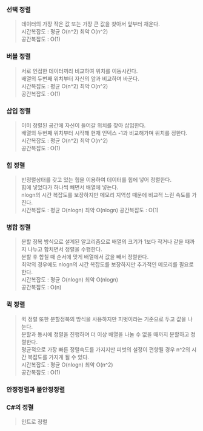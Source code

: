 <h3>선택 정렬</h3>

> 데이터의 가장 작은 값 또는 가장 큰 값을 찾아서 앞부터 채운다.   
> 시간복잡도 : 평균 O(n^2) 최악 O(n^2)   
> 공간복잡도 : O(1)


<h3>버블 정렬</h3>

> 서로 인접한 데이터끼리 비교하여 위치를 이동시킨다.   
> 배열의 두번째 위치부터 자신의 앞과 비교하며 바꾼다.   
> 시간복잡도 : 평균 O(n^2) 최악 O(n^2)   
> 공간복잡도 : O(1)   


<h3>삽입 정렬</h3>

> 이미 정렬된 공간에 자신이 들어갈 위치를 찾아 삽입한다.   
> 배열의 두번째 위치부터 시작해 현재 인덱스 -1과 비교해가며 위치를 정한다.   
> 시간복잡도 : 평균 O(n^2) 최악 O(n^2)   
> 공간복잡도 : O(1)   


<h3>힙 정렬</h3>

> 반정렬상태를 갖고 있는 힙을 이용하여 데이터를 힙에 넣어 정렬한다.   
> 힙에 넣었다가 하나씩 빼면서 배열에 넣는다.   
> nlogn의 시간 복잡도를 보장하지만 메모리 지역성 때문에 비교적 느린 속도를 가진다.   
> 시간복잡도 : 평균 O(nlogn) 최악 O(nlogn)
> 공간복잡도 : O(1)


<h3>병합 정렬</h3>

> 분할 정복 방식으로 설계된 알고리즘으로 배열의 크기가 1보다 작거나 같을 때까지 나누고 합치면서 정렬을 수행한다.   
> 분할 후 합칠 때 순서에 맞게 배열에서 값을 빼서 정렬한다.   
> 최악의 경우에도 nlogn의 시간 복잡도를 보장하지만 추가적인 메모리를 필요로한다.    
> 시간복잡도 : 평균 O(nlogn) 최악 O(nlogn)   
> 공간복잡도 : O(n)


<h3>퀵 정렬</h3>

> 퀵 정렬 또한 분할정복의 방식을 사용하지만 피벗이라는 기준으로 두고 값을 나눈다.   
> 분할과 동시에 정렬을 진행하며 더 이상 배열을 나눌 수 없을 때까지 분할하고 정렬한다.   
> 평균적으로 가장 빠른 정렬속도를 가지지만 피벗의 설정이 편향될 경우 n^2의 시간 복잡도를 가지게 될 수 있다.    
> 시간복잡도 : 평균 O(nlogn) 최악 O(n^2)   
> 공간복잡도 : O(1)   


<h3>안정정렬과 불안정정렬</h3>

> 

<h3>C#의 정렬</h3>

> 인트로 정렬


